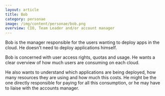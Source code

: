 ```yaml
---
layout: article
title: Bob
category: personae
image: /img/content/personae/bob.png
overview: CIO, Team Leader and/or account manager
---
```


Bob is the manager responsible for the users wanting to deploy apps in the cloud. He doesn't need to deploy applications himself.

Bob is concerned with user access rights, quotas and usage. He wants a clear overview of how much users are consuming on each cloud.

He also wants to understand which applications are being deployed, how many resources they are using and how much this costs. He might be the one directly responsible for paying for all this consumption, or he may have to liaise with the accounts manager.
